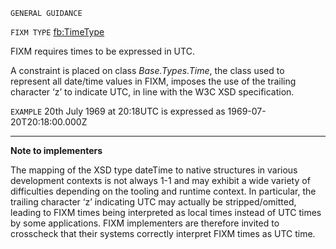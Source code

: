 `GENERAL GUIDANCE`

`FIXM TYPE` [fb:TimeType](https://www.fixm.aero/releases/FIXM-4.2.0/doc/schema_documentation/Fixm_TimeType.html#LinkA6)

FIXM requires times to be expressed in UTC.

A constraint is placed on class *Base.Types.Time*, the class used to
represent all date/time values in FIXM, imposes the use of the trailing
character ‘z’ to indicate UTC, in line with the W3C XSD specification.

`EXAMPLE`
20th July 1969 at 20:18UTC is expressed as 1969-07-20T20:18:00.000Z

***

**Note to implementers**

The mapping of the XSD type dateTime to native structures in various
development contexts is not always 1-1 and may exhibit a wide variety of
difficulties depending on the tooling and runtime context. In
particular, the trailing character ‘z’ indicating UTC may actually be
stripped/omitted, leading to FIXM times being interpreted as local times
instead of UTC times by some applications. FIXM implementers are
therefore invited to crosscheck that their systems correctly interpret
FIXM times as UTC time.